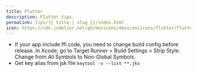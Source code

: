 ```yaml
---
title: Flutter
description: Flutter tips.
permalink: tips/{{ title | slug }}/index.html
icon: https://cdn.jsdelivr.net/gh/devicons/devicon/icons/flutter/flutter-plain.svg
---
```

* If your app include ffi code, you need to change build config before release. In Xcode, go to Target Runner > Build Settings > Strip Style. Change from All Symbols to Non-Global Symbols.
* Get key alias from jsk file `keytool -v --list **.jks`
    
